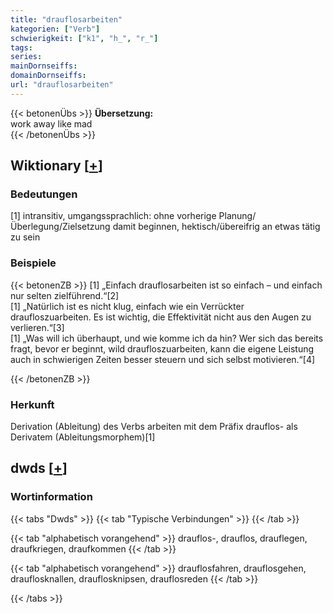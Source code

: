 ```yaml
---
title: "drauflosarbeiten"
kategorien: ["Verb"]
schwierigkeit: ["k1", "h_", "r_"]
tags:
series:
mainDornseiffs:
domainDornseiffs:
url: "drauflosarbeiten"
---
```


{{< betonenÜbs >}}
**Übersetzung:**  
work away like mad  
{{< /betonenÜbs >}}

## Wiktionary [[+](https://de.wiktionary.org/wiki/drauflosarbeiten)]

### Bedeutungen
[1] intransitiv, umgangssprachlich: ohne vorherige Planung/Überlegung/Zielsetzung damit beginnen, hektisch/übereifrig an etwas tätig zu sein  

### Beispiele
{{< betonenZB >}}
[1] „Einfach drauflosarbeiten ist so einfach – und einfach nur selten zielführend.“[2]  
[1] „Natürlich ist es nicht klug, einfach wie ein Verrückter draufloszuarbeiten. Es ist wichtig, die Effektivität nicht aus den Augen zu verlieren.“[3]  
[1] „Was will ich überhaupt, und wie komme ich da hin? Wer sich das bereits fragt, bevor er beginnt, wild draufloszuarbeiten, kann die eigene Leistung auch in schwierigen Zeiten besser steuern und sich selbst motivieren.“[4]  

{{< /betonenZB >}}
### Herkunft
Derivation (Ableitung) des Verbs arbeiten mit dem Präfix drauflos- als Derivatem (Ableitungsmorphem)[1]  



## dwds [[+](https://www.dwds.de/wb/drauflosarbeiten)]

### Wortinformation
{{< tabs "Dwds" >}}
{{< tab "Typische Verbindungen" >}}
{{< /tab >}}

{{< tab "alphabetisch vorangehend" >}}
drauflos-, drauflos, drauflegen, draufkriegen, draufkommen
{{< /tab >}}

{{< tab "alphabetisch vorangehend" >}}
drauflosfahren, drauflosgehen, drauflosknallen, drauflosknipsen, drauflosreden
{{< /tab >}}

{{< /tabs >}}

